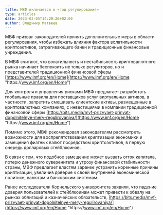 ```yaml
---
title: МВФ включается в «год регулирования»
type: articles
date: 2023-02-05T14:29:26+02:00
author: Владимир Матвеев
---
```

<!--StartFragment-->

МВФ призвал законодателей принять дополнительные меры в области регулирования, чтобы избежать влияния фактора волатильности криптоактивов, затрагивающего банки и традиционные финансовые учреждения.

В МВФ считают, что волатильность и нестабильность криптовалютного рынка начинает беспокоить не только регуляторов, но и представителей традиционной финансовой сферы [https://www.imf.org/en/Home](https://www.imf.org/en/Home "https\://www.imf.org/en/Home")

Для контроля и управления рисками МВФ предлагает разработать глобальные правила для поставщиков услуг виртуальных активов, в частности, запретить смешивать клиентские активы, размещенные в криптовалютных компаниях, с инвестициями в компании традиционной финансовой сферы [https://bits.media/mvf-prizyvaet-prinyat-dopolnitelnye-mery-regulirovaniya/](https://www.imf.org/en/Home "https\://www.imf.org/en/Home")

Помимо этого, МВФ рекомендовал законодателям рассмотреть возможности для воспрепятствования криптизации экономики и замещения фиатных валют посредством криптоактивов, в первую очередь долларовых стейблкоинов.

В связи с тем, что подобное замещение может вызвать отток капитала, потерю денежного суверенитета и угрозу финансовой стабильности страны, МВФ предлагает властям заранее устранить коренные причины криптизации, увеличив доверие к своей внутренней экономической политике, валютам и банковским системам.

Ранее исследователи Корнельского университета заявили, что падение доверия пользователей к стейблкоинам может привести к обвалу на рынках облигаций и казначейских обязательств, [https://bits.media/mvf-prizyvaet-prinyat-dopolnitelnye-mery-regulirovaniya/](https://www.imf.org/en/Home "https\://www.imf.org/en/Home")

<!--EndFragment-->
